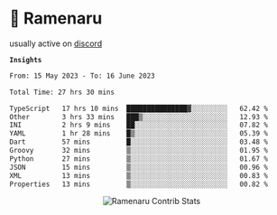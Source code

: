 # 🍜 Ramenaru

usually active on <a href="https://discordapp.com/users/503291004200157185">discord</a> 

**`Insights`**

<!--START_SECTION:waka-->

```txt
From: 15 May 2023 - To: 16 June 2023

Total Time: 27 hrs 30 mins

TypeScript   17 hrs 10 mins  ███████████████▓░░░░░░░░░   62.42 %
Other        3 hrs 33 mins   ███▒░░░░░░░░░░░░░░░░░░░░░   12.93 %
INI          2 hrs 9 mins    ██░░░░░░░░░░░░░░░░░░░░░░░   07.82 %
YAML         1 hr 28 mins    █▒░░░░░░░░░░░░░░░░░░░░░░░   05.39 %
Dart         57 mins         █░░░░░░░░░░░░░░░░░░░░░░░░   03.48 %
Groovy       32 mins         ▒░░░░░░░░░░░░░░░░░░░░░░░░   01.95 %
Python       27 mins         ▒░░░░░░░░░░░░░░░░░░░░░░░░   01.67 %
JSON         15 mins         ▒░░░░░░░░░░░░░░░░░░░░░░░░   00.96 %
XML          13 mins         ▒░░░░░░░░░░░░░░░░░░░░░░░░   00.83 %
Properties   13 mins         ▒░░░░░░░░░░░░░░░░░░░░░░░░   00.82 %
```

<!--END_SECTION:waka-->

<div style="text-align: center;">
   <img align="center" src="https://github-readme-streak-stats.herokuapp.com/?user=Ramenaru&theme=dark&card_width=520" alt="Ramenaru Contrib Stats" />
</div>



